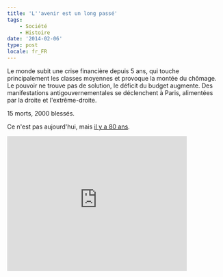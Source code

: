 ```yaml
---
title: 'L''avenir est un long passé'
tags:
    - Société
    - Histoire
date: '2014-02-06'
type: post
locale: fr_FR
---
```


Le monde subit une crise financière depuis 5 ans, qui touche principalement les classes moyennes et provoque la montée du chômage. Le pouvoir ne trouve pas de solution, le déficit du budget augmente. Des manifestations antigouvernementales se déclenchent à Paris, alimentées par la droite et l'extrême-droite.

<!-- more -->

15 morts, 2000 blessés.

Ce n'est pas aujourd'hui, mais [il y a 80 ans](http://fr.wikipedia.org/wiki/Crise_du_6_f%C3%A9vrier_1934 "Crise du 6 février 1934 &quot;, Wikipedia").

<div class="videoWrapper">
  <iframe width="420" height="315" src="https://www.youtube-nocookie.com/embed/KhHwdFeyt_A" frameborder="0" allow="autoplay; encrypted-media" allowfullscreen></iframe>
</div>
